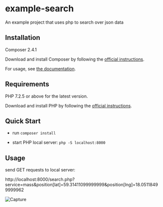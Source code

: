 # example-search
An example project that uses php to search over json data

Installation
------------
Composer 2.4.1

Download and install Composer by following the [official instructions](https://getcomposer.org/download/).

For usage, see [the documentation](https://getcomposer.org/doc/).

Requirements
------------

PHP 7.2.5 or above for the latest version.

Download and install PHP by following the [official instructions](https://www.php.net/downloads/).

Quick Start
-----------

* run `composer install`

* start PHP local server: `php -S localhost:8000`

Usage
-----
send GET requests to local server:

http://localhost:8000/search.php?service=mass&position[lat]=59.31411099999999&position[lng]=18.05118499999962

![Capture](https://user-images.githubusercontent.com/17765841/186732203-a1ee9823-bc75-4c86-9aa3-6de27909ea20.PNG)
